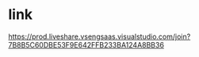 # link

https://prod.liveshare.vsengsaas.visualstudio.com/join?7B8B5C60DBE53F9E642FFB233BA124A8BB36
